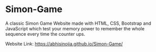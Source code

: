 # Simon-Game

A classic Simon Game Website made with HTML, CSS, Bootstrap and JavaScript which test your memory power to remember the whole sequence every time the counter ups.

Website Link: https://abhisinojia.github.io/Simon-Game/
